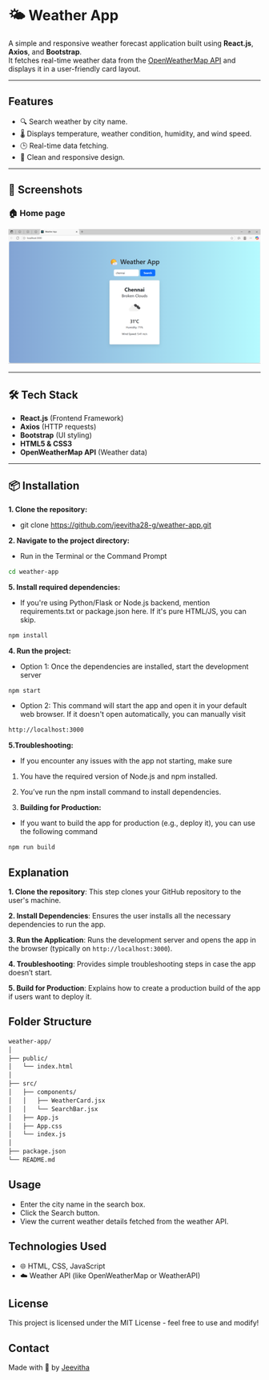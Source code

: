 # 🌤️ Weather App

A simple and responsive weather forecast application built using **React.js**, **Axios**, and **Bootstrap**.  
It fetches real-time weather data from the [OpenWeatherMap API](https://openweathermap.org/api) and displays it in a user-friendly card layout.

---

## Features
- 🔍 Search weather by city name.
- 🌡️ Displays temperature, weather condition, humidity, and wind speed.
- 🕒 Real-time data fetching.
- 🎨 Clean and responsive design.

---

## 📸 Screenshots

### 🏠 Home page
![Home page](./screenshots/home-page.png)

---

## 🛠️ Tech Stack
- **React.js** (Frontend Framework)
- **Axios** (HTTP requests)
- **Bootstrap** (UI styling)
- **HTML5 & CSS3**
- **OpenWeatherMap API** (Weather data)

---

## 📦 Installation
**1. Clone the repository:**
- git clone https://github.com/jeevitha28-g/weather-app.git

**2. Navigate to the project directory:**
- Run in the Terminal or the Command Prompt
```bash  
cd weather-app
```

**5. Install required dependencies:**
- If you're using Python/Flask or Node.js backend, mention requirements.txt or package.json here. If it's pure HTML/JS, you can skip.
```bash
npm install
```

**4. Run the project:**
- Option 1: Once the dependencies are installed, start the development server
```bash
npm start
```

- Option 2: This command will start the app and open it in your default web browser. If it doesn't open automatically, you can manually visit
```bash
http://localhost:3000
```

**5.Troubleshooting:**
- If you encounter any issues with the app not starting, make sure
1. You have the required version of Node.js and npm installed.
2. You’ve run the npm install command to install dependencies.

6. **Building for Production:**
- If you want to build the app for production (e.g., deploy it), you can use the following command
```bash
npm run build
```


## Explanation
**1. Clone the repository**: This step clones your GitHub repository to the user's machine.

**2. Install Dependencies**: Ensures the user installs all the necessary dependencies to run the app.

**3. Run the Application**: Runs the development server and opens the app in the browser (typically on `http://localhost:3000`).

**4. Troubleshooting**: Provides simple troubleshooting steps in case the app doesn’t start.

**5. Build for Production**: Explains how to create a production build of the app if users want to deploy it.



## Folder Structure
```bash
weather-app/
│
├── public/
│   └── index.html
│
├── src/
│   ├── components/
│   │   ├── WeatherCard.jsx
│   │   └── SearchBar.jsx
│   ├── App.js
│   ├── App.css
│   └── index.js
│
├── package.json
└── README.md
```


## Usage
- Enter the city name in the search box.
- Click the Search button.
- View the current weather details fetched from the weather API.


## Technologies Used
- 🌐 HTML, CSS, JavaScript
- ☁️ Weather API (like OpenWeatherMap or WeatherAPI)


## License
This project is licensed under the MIT License - feel free to use and modify!


## Contact
Made with 💙 by [Jeevitha](https://github.com/jeevitha28-g)
